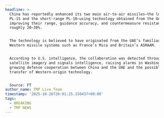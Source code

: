 ```yaml
---
headline: >-
  China has reportedly enhanced its two main air-to-air missiles—the long-range
  PL-15 and the short-range PL-10—using technology obtained from the UAE,
  improving their range, guidance accuracy, and countermeasure resistance by
  roughly 20–30%.


  The technology is believed to have originated from the UAE’s familiarity with
  Western missile systems such as France’s Mica and Britain’s ASRAAM.


  According to U.S. intelligence, the collaboration was detected through
  satellite imagery and signals intelligence, raising alarms in Washington about
  growing defense cooperation between China and the UAE and the possible
  transfer of Western-origin technology.


  Source: FT
author_name: TMP Live Team
timestamp: '2025-10-26T20:01:25.150437+00:00'
tags:
  - BREAKING
  - TMP NEWS
---
```


